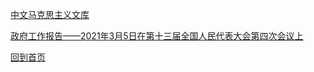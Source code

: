 
[中文马克思主义文库](https://www.marxists.org/chinese/index.html)

[政府工作报告——2021年3月5日在第十三届全国人民代表大会第四次会议上](http://www.gov.cn/premier/2021-03/12/content_5592671.htm)

[回到首页](/README)